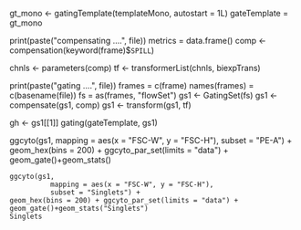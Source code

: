 gt_mono <-
  gatingTemplate(templateMono, autostart = 1L)
    gateTemplate = gt_mono
    
print(paste("compensating ....", file))
metrics = data.frame()
comp <- compensation(keyword(frame)$`SPILL`)

chnls <- parameters(comp)
tf <- transformerList(chnls, biexpTrans)

print(paste("gating ....", file))
frames = c(frame)
names(frames) = c(basename(file))
fs =  as(frames, "flowSet")
gs1 <- GatingSet(fs)
gs1 <- compensate(gs1, comp)
gs1 <- transform(gs1, tf)

gh <- gs1[[1]]
gating(gateTemplate, gs1)

ggcyto(gs1,
              mapping = aes(x = "FSC-W", y = "FSC-H"),
              subset = "PE-A") +
    geom_hex(bins = 200) + ggcyto_par_set(limits = "data") + geom_gate()+geom_stats()
    
    ggcyto(gs1,
              mapping = aes(x = "FSC-W", y = "FSC-H"),
              subset = "Singlets") +
    geom_hex(bins = 200) + ggcyto_par_set(limits = "data") + geom_gate()+geom_stats("Singlets")
    Singlets
   